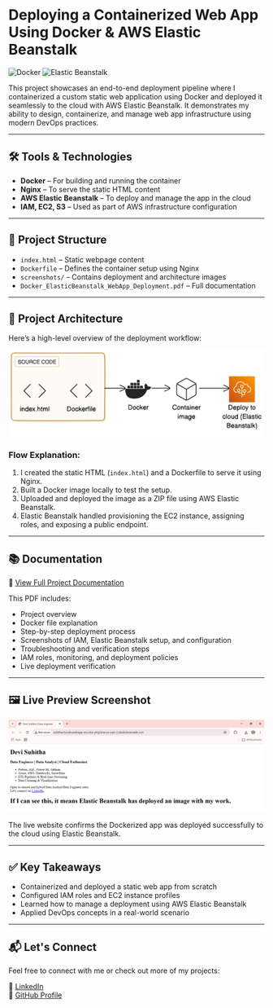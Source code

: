 
# Deploying a Containerized Web App Using Docker & AWS Elastic Beanstalk &nbsp;
![Docker](https://img.shields.io/badge/-Docker-2496ED?logo=docker&logoColor=white&style=flat-square)
![Elastic Beanstalk](https://img.shields.io/badge/-Elastic%20Beanstalk-FF9900?logo=amazonaws&logoColor=white&style=flat-square)

This project showcases an end-to-end deployment pipeline where I containerized a custom static web application using Docker and deployed it seamlessly to the cloud with AWS Elastic Beanstalk. It demonstrates my ability to design, containerize, and manage web app infrastructure using modern DevOps practices.

---

## 🛠️ Tools & Technologies

- **Docker** – For building and running the container
- **Nginx** – To serve the static HTML content
- **AWS Elastic Beanstalk** – To deploy and manage the app in the cloud
- **IAM, EC2, S3** – Used as part of AWS infrastructure configuration

---

## 📁 Project Structure

- `index.html` – Static webpage content
- `Dockerfile` – Defines the container setup using Nginx
- `screenshots/` – Contains deployment and architecture images
- `Docker_ElasticBeanstalk_WebApp_Deployment.pdf` – Full documentation

---

## 🧭 Project Architecture

Here’s a high-level overview of the deployment workflow:

![Architecture Diagram](Screenshots/Project_Architecture.png)

### Flow Explanation:
1. I created the static HTML (`index.html`) and a Dockerfile to serve it using Nginx.
2. Built a Docker image locally to test the setup.
3. Uploaded and deployed the image as a ZIP file using AWS Elastic Beanstalk.
4. Elastic Beanstalk handled provisioning the EC2 instance, assigning roles, and exposing a public endpoint.

---

## 📚 Documentation

📄 [View Full Project Documentation](Docker_ElasticBeanstalk_WebApp_Deployment_Documentation.pdf)

This PDF includes:
- Project overview
- Docker file explanation
- Step-by-step deployment process
- Screenshots of IAM, Elastic Beanstalk setup, and configuration
- Troubleshooting and verification steps
- IAM roles, monitoring, and deployment policies
- Live deployment verification

---

## 🖼️ Live Preview Screenshot

![Deployed App](Screenshots/Deployed_Application.png)

The live website confirms the Dockerized app was deployed successfully to the cloud using Elastic Beanstalk.

---

## ✅ Key Takeaways

- Containerized and deployed a static web app from scratch
- Configured IAM roles and EC2 instance profiles
- Learned how to manage a deployment using AWS Elastic Beanstalk
- Applied DevOps concepts in a real-world scenario

---

## 📬 Let's Connect

Feel free to connect with me or check out more of my projects:

🔗 [LinkedIn](https://www.linkedin.com/in/suhithachundru/)  
🔗 [GitHub Profile](https://github.com/DeviSuhithaChundru)
